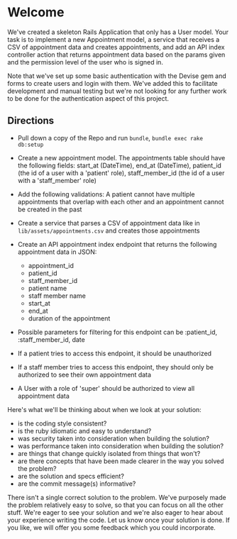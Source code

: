 # Welcome

We've created a skeleton Rails Application that only has a User model. Your task is to implement a new Appointment model, a service that receives a CSV of appointment data and creates appointments, and add an API index controller action that returns appointment data based on the params given and the permission level of the user who is signed in. 

Note that we've set up some basic authentication with the Devise gem and forms to create users and login with them. We've added this to facilitate development and manual testing but we're not looking for any further work to be done for the authentication aspect of this project.

## Directions

* Pull down a copy of the Repo and run `bundle`, `bundle exec rake db:setup`

<!-- rails g model Appointment start_at:datetime end_at:datetime patient_id patient_id:integer staff_member_id:integer -->

* Create a new appointment model. The appointments table should have the following fields: start_at (DateTime), end_at (DateTime), patient_id (the id of a user with a 'patient' role), staff_member_id (the id of a user with a 'staff_member' role)
* Add the following validations: A patient cannot have multiple appointments that overlap with each other and an appointment cannot be created in the past
* Create a service that parses a CSV of appointment data like in `lib/assets/appointments.csv`  and creates those appointments
* Create an API appointment index endpoint that returns the following appointment data in JSON:
  * appointment_id
  * patient_id
  * staff_member_id
  * patient name
  * staff member name
  * start_at
  * end_at
  * duration of the appointment

* Possible parameters for filtering for this endpoint can be :patient_id, :staff_member_id, date 
* If a patient tries to access this endpoint, it should be unauthorized
* If a staff member tries to access this endpoint, they should only be authorized to see their own appointment data
* A User with a role of 'super' should be authorized to view all appointment data

Here's what we'll be thinking about when we look at your solution:

* is the coding style consistent?
* is the ruby idiomatic and easy to understand?
* was security taken into consideration when building the solution?
* was performance taken into consideration when building the solution?
* are things that change quickly isolated from things that won't?
* are there concepts that have been made clearer in the way you solved the problem?
* are the solution and specs efficient?
* are the commit message(s) informative?

There isn't a single correct solution to the problem. We've purposely made the problem relatively easy to solve, so that you can focus on all the other stuff. We're eager to see your solution and we're also eager to hear about your experience writing the code. Let us know once your solution is done. If you like, we will offer you some feedback which you could incorporate.
